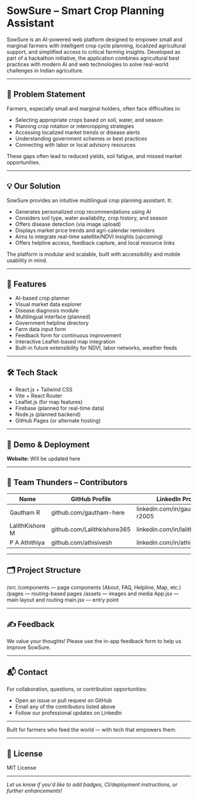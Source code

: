 # SowSure – Smart Crop Planning Assistant

SowSure is an AI-powered web platform designed to empower small and marginal farmers with intelligent crop cycle planning, localized agricultural support, and simplified access to critical farming insights. Developed as part of a hackathon initiative, the application combines agricultural best practices with modern AI and web technologies to solve real-world challenges in Indian agriculture.


---

## 🌾 Problem Statement

Farmers, especially small and marginal holders, often face difficulties in:

- Selecting appropriate crops based on soil, water, and season
- Planning crop rotation or intercropping strategies
- Accessing localized market trends or disease alerts
- Understanding government schemes or best practices
- Connecting with labor or local advisory resources

These gaps often lead to reduced yields, soil fatigue, and missed market opportunities.

---

## 💡 Our Solution

SowSure provides an intuitive multilingual crop planning assistant. It:

- Generates personalized crop recommendations using AI
- Considers soil type, water availability, crop history, and season
- Offers disease detection (via image upload)
- Displays market price trends and agri-calendar reminders
- Aims to integrate real-time satellite/NDVI insights (upcoming)
- Offers helpline access, feedback capture, and local resource links

The platform is modular and scalable, built with accessibility and mobile usability in mind.

---

## 🔧 Features

- AI-based crop planner
- Visual market data explorer
- Disease diagnosis module
- Multilingual interface (planned)
- Government helpline directory
- Farm data input form
- Feedback form for continuous improvement
- Interactive Leaflet-based map integration
- Built-in future extensibility for NDVI, labor networks, weather feeds

---

## 🛠 Tech Stack

- React.js + Tailwind CSS
- Vite + React Router
- Leaflet.js (for map features)
- Firebase (planned for real-time data)
- Node.js (planned backend)
- GitHub Pages (or alternate hosting)

---

## 🚀 Demo & Deployment

**Website:** Will be updated here

---

## 👥 Team Thunders – Contributors

| Name            | GitHub Profile                        | LinkedIn Profile                     | Email                    |
|-----------------|--------------------------------------|--------------------------------------|--------------------------|
| Gautham R       | github.com/gautham-here               | linkedin.com/in/gautham-r2005        | gr0gautham@gmail.com     |
| LalithKishore M | github.com/Lalithkishore365           | linkedin.com/in/lalithkishore37      | lalithkishore2109@gmail.com |
| P A Athithiya   | github.com/athisivesh                 | linkedin.com/in/athisivesh           | athithiya.pa@gmail.com   |

---

## 🗂 Project Structure

/src
/components — page components (About, FAQ, Helpline, Map, etc.)
/pages — routing-based pages
/assets — images and media
App.jsx — main layout and routing
main.jsx — entry point

---

## ✍️ Feedback

We value your thoughts! Please use the in-app feedback form to help us improve SowSure.

---

## 📬 Contact

For collaboration, questions, or contribution opportunities:

- Open an issue or pull request on GitHub
- Email any of the contributors listed above
- Follow our professional updates on LinkedIn

---

Built for farmers who feed the world — with tech that empowers them.

---

## 📝 License

MIT License

---

*Let us know if you'd like to add badges, CI/deployment instructions, or further enhancements!*
